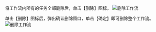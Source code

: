 将工作流内所有的任务全部删除后，单击【删除】图标。
![删除工作流](https://i.imgur.com/yH80vVv.png)

单击【删除】图标后，弹出确认删除窗口，单击【确定】即可删除整个工作流。
![删除工作流](https://i.imgur.com/XrDd5nJ.png)